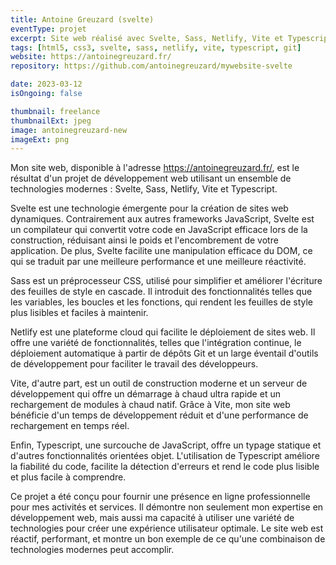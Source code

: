 ```yaml
---
title: Antoine Greuzard (svelte)
eventType: projet
excerpt: Site web réalisé avec Svelte, Sass, Netlify, Vite et Typescript pour Antoine Greuzard.
tags: [html5, css3, svelte, sass, netlify, vite, typescript, git]
website: https://antoinegreuzard.fr/
repository: https://github.com/antoinegreuzard/mywebsite-svelte

date: 2023-03-12
isOngoing: false

thumbnail: freelance
thumbnailExt: jpeg
image: antoinegreuzard-new
imageExt: png
---
```


Mon site web, disponible à l'adresse https://antoinegreuzard.fr/, est le résultat d'un projet de développement web
utilisant un ensemble de technologies modernes : Svelte, Sass, Netlify, Vite et Typescript.

Svelte est une technologie émergente pour la création de sites web dynamiques. Contrairement aux autres frameworks
JavaScript, Svelte est un compilateur qui convertit votre code en JavaScript efficace lors de la construction, réduisant
ainsi le poids et l'encombrement de votre application. De plus, Svelte facilite une manipulation efficace du DOM, ce qui
se traduit par une meilleure performance et une meilleure réactivité.

Sass est un préprocesseur CSS, utilisé pour simplifier et améliorer l'écriture des feuilles de style en cascade. Il
introduit des fonctionnalités telles que les variables, les boucles et les fonctions, qui rendent les feuilles de style
plus lisibles et faciles à maintenir.

Netlify est une plateforme cloud qui facilite le déploiement de sites web. Il offre une variété de fonctionnalités,
telles que l'intégration continue, le déploiement automatique à partir de dépôts Git et un large éventail d'outils de
développement pour faciliter le travail des développeurs.

Vite, d'autre part, est un outil de construction moderne et un serveur de développement qui offre un démarrage à chaud
ultra rapide et un rechargement de modules à chaud natif. Grâce à Vite, mon site web bénéficie d'un temps de
développement réduit et d'une performance de rechargement en temps réel.

Enfin, Typescript, une surcouche de JavaScript, offre un typage statique et d'autres fonctionnalités orientées objet.
L'utilisation de Typescript améliore la fiabilité du code, facilite la détection d'erreurs et rend le code plus lisible
et plus facile à comprendre.

Ce projet a été conçu pour fournir une présence en ligne professionnelle pour mes activités et services. Il démontre non
seulement mon expertise en développement web, mais aussi ma capacité à utiliser une variété de technologies pour créer
une expérience utilisateur optimale. Le site web est réactif, performant, et montre un bon exemple de ce qu'une
combinaison de technologies modernes peut accomplir.
